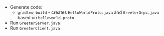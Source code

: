 * Generate code:
  * `gradlew build` - creates `HelloWorldProto.java` and `GreeterGrpc.java` based on `helloworld.proto`
* Run `GreeterServer.java`
* Run `GreeterClient.java`
